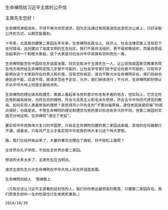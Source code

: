 生命禅院给习近平主席的公开信

主席先生您好！


    生命禅院濒临消失，不得不再次向您请求，因为无法通过常规渠道信达至您办公桌上，只好采取公开的方式，以期您能看到。

    十年来，尤其是创建第二家园五年半来，生命禅院在政治上、经济上、社会法律层面上没有犯下任何错误，且创建出了高度文明的生态社区，我们不是非法组织，更不是邪教组织，而是自愿组合起来的一个和睦大家庭，这个大家庭对社会对中华民族有百利而无一害。

    生命禅院能否在中国存在并适度发展，将完全取决于主席先生一人，让公安部或国家宗教事务局及地方政府给生命禅院定性几乎是不可能的，让社会学专家们给予定论也是不可能的，只有你才能明白这个大家庭存在的意义和价值，没有您的肯定，谁也不敢允许生命禅院存在，我们目前也是前进不能，后退不得，故请求您给予定论，允许，我们继续进行；不允许，生命禅院即刻停止并从中华大地上彻底全面地消失。

    生命禅院的理论体系和理念，表面上看起来与党的意识形态有矛盾的地方，但实际上，它完全符合党的最高纲领，也符合您的理想，符合马克思主义和毛泽东思想，符合古今中外历代贤哲的教诲。如何实现人类最崇高的理想？我觉得邓小平先生的“不管白猫黑猫，逮住老鼠就是好猫”的观点很好，也就是说，不管生命禅院的理论和理念与党的意识形态有多大的不同，但第二家园的实践充分地证明，生命禅院“逮住了老鼠”。

    要实现中华民族伟大复兴的中国梦，只有走生命禅院创建的第二家园这条路，其他的任何路都行不通，或者说，只有共产主义才能实现中华民族的伟大复兴这个伟大梦想。

    路，我们已经开拓出来了，大量的事实也摆在了面前，何不轻松上路呢？

    全世界办孔子学院，不如在全世界办第二家园。

    想说的太多太多了，主席先生应当明白。

    请求主席先生允许生命禅院在中华大地上存在并适度发展。

    生命禅院创始人  雪峰敬上

    （凡有办法让习近平主席看到这封信的人，我们向你表达最崇高的敬意，只要第二家园存在，我们愿意负担你一生的吃穿住行生老病死事务。）

    2014/10/30



